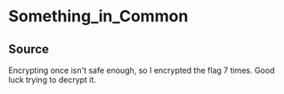 # Something_in_Common

## Source

Encrypting once isn't safe enough, so I encrypted the flag 7 times. Good luck trying to decrypt it.